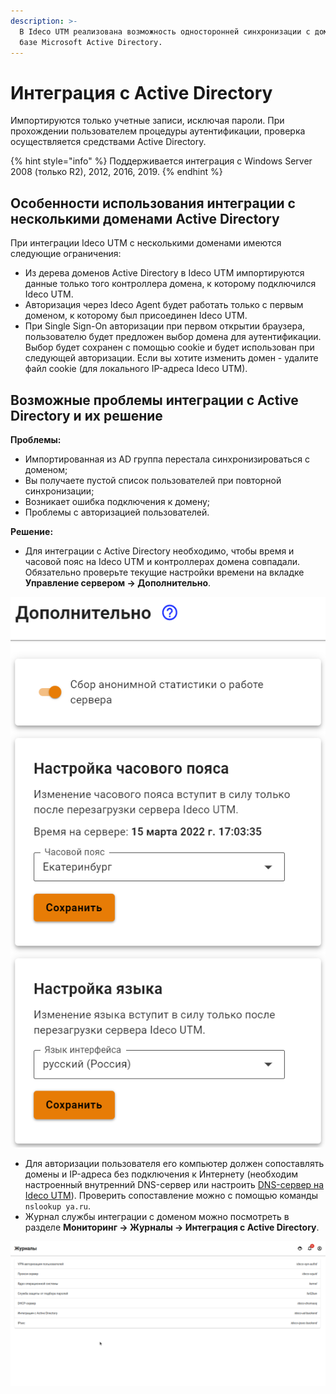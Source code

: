```yaml
---
description: >-
  В Ideco UTM реализована возможность односторонней синхронизации с доменом на
  базе Microsoft Active Directory.
---
```


# Интеграция с Active Directory

Импортируются только учетные записи, исключая пароли. При прохождении пользователем процедуры аутентификации, проверка осуществляется средствами Active Directory.

{% hint style="info" %}
Поддерживается интеграция с Windows Server 2008 \(только R2\), 2012, 2016, 2019.
{% endhint %}

## Особенности использования интеграции с несколькими доменами Active Directory

При интеграции Ideco UTM с несколькими доменами имеются следующие ограничения:

* Из дерева доменов Active Directory в Ideco UTM импортируются данные только того контроллера домена, к которому подключился Ideco UTM.
* Авторизация через Ideco Agent будет работать только с первым доменом, к которому был присоединен Ideco UTM.
* При Single Sign-On авторизации при первом открытии браузера, пользователю будет предложен выбор домена для аутентификации. Выбор будет сохранен с помощью cookie и будет использован при следующей авторизации. Если вы хотите изменить домен - удалите файл cookie \(для локального IP-адреса Ideco UTM\).

## Возможные проблемы интеграции с Active Directory и их решение

**Проблемы:**

* Импортированная из AD группа перестала синхронизироваться с доменом;
* Вы получаете пустой список пользователей при повторной синхронизации;
* Возникает ошибка подключения к домену;
* Проблемы с авторизацией пользователей.

**Решение:**

* Для интеграции с Active Directory необходимо, чтобы время и часовой пояс на Ideco UTM и контроллерах домена совпадали. Обязательно проверьте текущие настройки времени на вкладке **Управление сервером -&gt; Дополнительно**.

![](../../../.gitbook/assets/addition.png)

* Для авторизации пользователя его компьютер должен сопоставлять домены и IP-адреса без подключения к Интернету (необходим настроенный внутренний DNS-сервер или настроить [DNS-сервер на Ideco UTM](../../services/dns.md)). Проверить сопоставление можно с помощью команды `nslookup ya.ru`.
* Журнал службы интеграции с доменом можно посмотреть в разделе **Мониторинг -&gt; Журналы -&gt; Интеграция с Active Directory**.

![](../../../.gitbook/assets/log-ad.gif)
